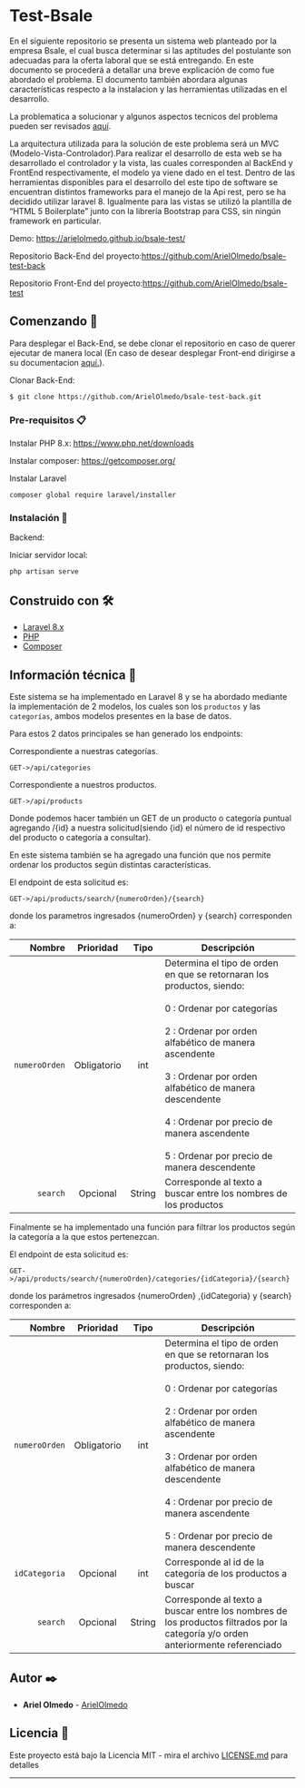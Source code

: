 # Test-Bsale

En el siguiente repositorio se presenta un sistema web planteado por la empresa Bsale, el cual busca determinar si las aptitudes del postulante son adecuadas para la oferta laboral que se está entregando. En este documento se procederá a detallar una breve explicación de como fue abordado el problema. El documento también abordara algunas características respecto a la instalacion y las herramientas utilizadas en el desarrollo.

La problematica a solucionar y algunos aspectos tecnicos del problema pueden ser revisados [aquí](https://mail-attachment.googleusercontent.com/attachment/u/0/?ui=2&ik=a9213e5e65&attid=0.1&permmsgid=msg-f:1695878238573639094&th=1788f845d87f35b6&view=att&disp=inline&saddbat=ANGjdJ_rGuFdRJSXbKgoXZmH_JwTbwgmB5RPmMIJu_ZWBdNkOyOn6kKFSblfZ9zZ635E2kOWQAXPMm4pnMcqGMgshakylwpgD82ZZtflo9RaZI-8MoErZdu7vRAP6VKGr0koG6VJwwof0sIuu1J9JSswDCYTHeHGp6VUmu98Bx3mIDuxaWaNNcgNMlaeNiWr8RqQpudDJkhbsPPAFkSkRkea0SXtNPMPoCaVaP06ovrpyd1p041VBuLc4gJWV1vySWk1l1MAUxgXLpDP3gGTUUdhfMt089RY2uSkSOcxFZboeFJGdQHCHur-JjGFiQejCbv-cIIjC-HZYmB5i2Wb6CcS23RcmCKsNAlMhZiQvt4lknAxe0Q9X9NBgB-Uj-mcVgjeYz5GmHnJi1kmgh0Hh2ihKEMp0324nMjyZA2LpBI6vBz6IdLpdGbKF_FIzlu0Sje018PgwWN858Pxt38FWBfOotcvXX-SMKZavYPztneMfSGrs_PsvV0fww1Iwee2ZrA-otnk2Hu_q2acsl5k1vadsAC4g5NvzfkE_2G0Qp8lHxHRyIKRy1lM2EpwIywxKpidXBcu8Alz9xB4uSbuL0Wk_bC1smH8hRrCyjZTZGSQddHgf_ye2uLSQYZ7DJkXMYzqvy24S55DOQXhKiXnM6j92y54vCr4ncXeyejEdgLsmQBM4doinOEtbWPpEWw).

La arquitectura utilizada para la solución de este problema será un MVC (Modelo-Vista-Controlador).Para realizar el desarrollo de esta web se ha desarrollado el controlador y la vista, las cuales corresponden al BackEnd y FrontEnd respectivamente, el modelo ya viene dado en el test. Dentro de las herramientas disponibles para el desarrollo del este tipo de software se encuentran distintos frameworks para el manejo de la Api rest, pero se ha decidido utilizar laravel 8. Igualmente para las vistas se utilizó la plantilla de “HTML 5 Boilerplate” junto con la librería Bootstrap para CSS, sin ningún framework en particular.


Demo: https://arielolmedo.github.io/bsale-test/

Repositorio Back-End del proyecto:https://github.com/ArielOlmedo/bsale-test-back

Repositorio Front-End del proyecto:https://github.com/ArielOlmedo/bsale-test


## Comenzando 🚀

Para desplegar el Back-End, se debe clonar el repositorio en caso de querer ejecutar de manera local (En caso de desear desplegar Front-end dirigirse a su documentacion [aquí.](https://github.com/ArielOlmedo/bsale-test)).

Clonar Back-End:
```
$ git clone https://github.com/ArielOlmedo/bsale-test-back.git
```

### Pre-requisitos 📋

Instalar PHP 8.x: https://www.php.net/downloads

Instalar composer: https://getcomposer.org/

Instalar Laravel
```
composer global require laravel/installer
```

### Instalación 🔧

Backend:

Iniciar servidor local:

```
php artisan serve
```


## Construido con 🛠️


* [Laravel 8.x](https://laravel.com/)
* [PHP](https://www.php.net/)
* [Composer](https://getcomposer.org/)

## Información técnica 📄

Este sistema se ha implementado en Laravel 8 y se ha abordado mediante la implementación de 2 modelos, los cuales son los `productos` y las `categorías`, ambos modelos presentes en la base de datos.

Para estos 2 datos principales se han generado los endpoints:

Correspondiente a nuestras categorías.
```
GET->/api/categories
```

Correspondiente a nuestros productos.
```
GET->/api/products
```

Donde podemos hacer también un GET de un producto o categoría puntual agregando /{id} a nuestra solicitud(siendo {id} el número de id respectivo del producto o categoría a  consultar).

En este sistema también se ha agregado una función que nos permite ordenar los productos según distintas características.

El endpoint de esta solicitud es:
```
GET->/api/products/search/{numeroOrden}/{search}
```

donde los parametros ingresados {numeroOrden} y {search} corresponden a:


|          Nombre | Prioridad |  Tipo   | Descripción                                                                                                                                                           |
| -------------:|:--------:|:-------:| --------------------------------------------------------------------------------------------------------------------------------------------------------------------- |
|`numeroOrden` | Obligatorio | int  | Determina el tipo de orden en que se retornaran los productos, siendo: <br/><br/>  0 : Ordenar por categorías <br/><br/>  2 : Ordenar por orden alfabético de manera ascendente <br/><br/>  3 : Ordenar por orden alfabético de manera descendente <br/><br/>  4 : Ordenar por precio de manera ascendente <br/><br/>  5 : Ordenar por precio de manera descendente|
|`search` | Opcional | String  | Corresponde al texto a buscar entre los nombres de los productos|                                                                  |


Finalmente se ha implementado una función para filtrar los productos según la categoría a la que estos pertenezcan.

El endpoint de esta solicitud es:
```
GET->/api/products/search/{numeroOrden}/categories/{idCategoria}/{search}
```
donde los parámetros ingresados {numeroOrden} ,{idCategoria} y {search} corresponden a:

|          Nombre | Prioridad |  Tipo   | Descripción                                                                                                                                                           |
| -------------:|:--------:|:-------:| --------------------------------------------------------------------------------------------------------------------------------------------------------------------- |
|`numeroOrden` | Obligatorio | int  | Determina el tipo de orden en que se retornaran los productos, siendo: <br/><br/>  0 : Ordenar por categorías <br/><br/>  2 : Ordenar por orden alfabético de manera ascendente <br/><br/>  3 : Ordenar por orden alfabético de manera descendente <br/><br/>  4 : Ordenar por precio de manera ascendente <br/><br/>  5 : Ordenar por precio de manera descendente|
|`idCategoria` | Opcional | int  | Corresponde al id de la categoría de los productos a buscar| 
|`search` | Opcional | String  | Corresponde al texto a buscar entre los nombres de los productos filtrados por la categoría y/o orden anteriormente referenciado| |


## Autor ✒️

* **Ariel Olmedo** - [ArielOlmedo](https://github.com/ArielOlmedo)


## Licencia 📄

Este proyecto está bajo la Licencia MIT - mira el archivo [LICENSE.md](LICENSE.md) para detalles

---
